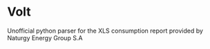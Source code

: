 # Volt
Unofficial python parser for the XLS consumption report provided by Naturgy Energy Group S.A
